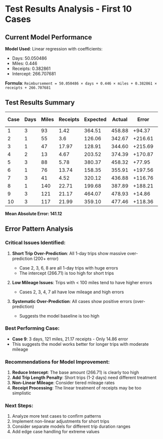 # Test Results Analysis - First 10 Cases

## Current Model Performance

**Model Used**: Linear regression with coefficients:
- Days: 50.050486
- Miles: 0.446
- Receipts: 0.382861
- Intercept: 266.707681

**Formula**: `Reimbursement = 50.050486 × days + 0.446 × miles + 0.382861 × receipts + 266.707681`

## Test Results Summary

| Case | Days | Miles | Receipts | Expected | Actual | Error | Abs Error |
|------|------|-------|----------|----------|--------|--------|-----------|
| 1    | 3    | 93    | 1.42     | 364.51   | 458.88 | +94.37 | 94.37     |
| 2    | 1    | 55    | 3.6      | 126.06   | 342.67 | +216.61| 216.61    |
| 3    | 1    | 47    | 17.97    | 128.91   | 344.60 | +215.69| 215.69    |
| 4    | 2    | 13    | 4.67     | 203.52   | 374.39 | +170.87| 170.87    |
| 5    | 3    | 88    | 5.78     | 380.37   | 458.32 | +77.95 | 77.95     |
| 6    | 1    | 76    | 13.74    | 158.35   | 355.91 | +197.56| 197.56    |
| 7    | 3    | 41    | 4.52     | 320.12   | 436.88 | +116.76| 116.76    |
| 8    | 1    | 140   | 22.71    | 199.68   | 387.89 | +188.21| 188.21    |
| 9    | 3    | 121   | 21.17    | 464.07   | 478.93 | +14.86 | 14.86     |
| 10   | 3    | 117   | 21.99    | 359.10   | 477.46 | +118.36| 118.36    |

**Mean Absolute Error: 141.12**

## Error Pattern Analysis

### Critical Issues Identified:

1. **Short Trip Over-Prediction**: All 1-day trips show massive over-prediction (200+ error)
   - Case 2, 3, 6, 8 are all 1-day trips with huge errors
   - The intercept (266.71) is too high for short trips

2. **Low Mileage Issues**: Trips with < 100 miles tend to have higher errors
   - Cases 2, 3, 4, 7 all have low mileage and high errors

3. **Systematic Over-Prediction**: All cases show positive errors (over-prediction)
   - Suggests the model baseline is too high

### Best Performing Case:
- **Case 9**: 3 days, 121 miles, 21.17 receipts - Only 14.86 error
- This suggests the model works better for longer trips with moderate mileage

### Recommendations for Model Improvement:

1. **Reduce Intercept**: The base amount (266.71) is clearly too high
2. **Add Trip Length Penalty**: Short trips (1-2 days) need different treatment
3. **Non-Linear Mileage**: Consider tiered mileage rates
4. **Receipt Processing**: The linear treatment of receipts may be too simplistic

### Next Steps:
1. Analyze more test cases to confirm patterns
2. Implement non-linear adjustments for short trips
3. Consider separate models for different trip duration ranges
4. Add edge case handling for extreme values